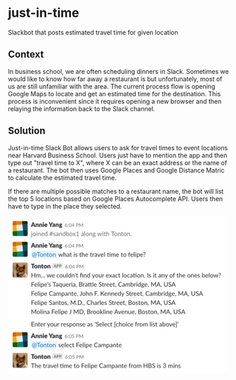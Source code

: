 # just-in-time
Slackbot that posts estimated travel time for given location

## Context
In business school, we are often scheduling dinners in Slack. Sometimes we would like to know how far away a restaurant is but unfortunately, most of us are still unfamiliar with the area. The current process flow is opening Google Maps to locate and get an estimated time for the destination. This process is inconvenient since it requires opening a new browser and then relaying the information back to the Slack channel.

## Solution
Just-in-time Slack Bot allows users to ask for travel times to event locations near Harvard Business School. Users just have to mention the app and then type out "travel time to X", where X can be an exact address or the name of a restaurant. The bot then uses Google Places and Google Distance Matric to calculate the estimated travel time.

If there are multiple possible matches to a restaurant name, the bot will list the top 5 locations based on Google Places Autocomplete API. Users then have to type in the place they selected.

<img src="https://github.com/yanann/just-in-time/blob/master/images/screenshot.png" width="500">

